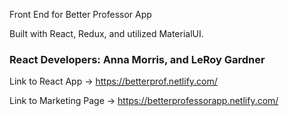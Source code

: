 Front End for Better Professor App

Built with React, Redux, and utilized MaterialUI.

### React Developers: Anna Morris, and LeRoy Gardner

Link to React App -> https://betterprof.netlify.com/

Link to Marketing Page -> https://betterprofessorapp.netlify.com/
